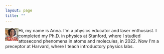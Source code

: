 ```yaml
---
layout: page
title: ""
---
```


<p><img src="images/IMG_1186-EDIT.jpg" alt="A photo of me" style="float:left;width:42px;height:42px;">
Hi, my name is Anna. I'm a physics educator and laser enthusiast. 
I completed my Ph.D. in physics at Stanford, where I studied attosecond phenomena in atoms and molecules, in 2022. 
Now I'm a preceptor at Harvard, where I teach introductory physics labs.</p>

